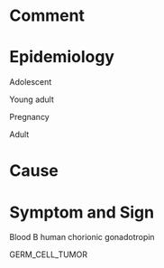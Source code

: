 # Comment

# Epidemiology

Adolescent

Young adult

Pregnancy

Adult

# Cause

# Symptom and Sign

Blood B human chorionic gonadotropin

GERM_CELL_TUMOR

